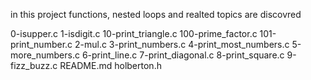in this project functions, nested loops and realted topics are discovred

0-isupper.c
1-isdigit.c
10-print_triangle.c
100-prime_factor.c
101-print_number.c
2-mul.c
3-print_numbers.c
4-print_most_numbers.c
5-more_numbers.c
6-print_line.c
7-print_diagonal.c
8-print_square.c
9-fizz_buzz.c
README.md
holberton.h
